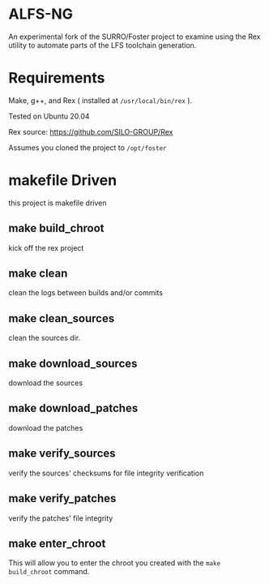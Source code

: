 # ALFS-NG
An experimental fork of the SURRO/Foster project to examine using the
Rex utility to automate parts of the LFS toolchain generation.  

# Requirements
Make, g++, and Rex ( installed at `/usr/local/bin/rex` ).

Tested on Ubuntu 20.04

Rex source: https://github.com/SILO-GROUP/Rex

Assumes you cloned the project to `/opt/foster`

# makefile Driven
this project is makefile driven

## make build_chroot
kick off the rex project

## make clean
clean the logs between builds and/or commits

## make clean_sources
clean the sources dir.

## make download_sources
download the sources

## make download_patches
download the patches

## make verify_sources
verify the sources' checksums for file integrity verification

## make verify_patches
verify the patches' file integrity

## make enter_chroot
This will allow you to enter the chroot you created with the `make build_chroot` command.
